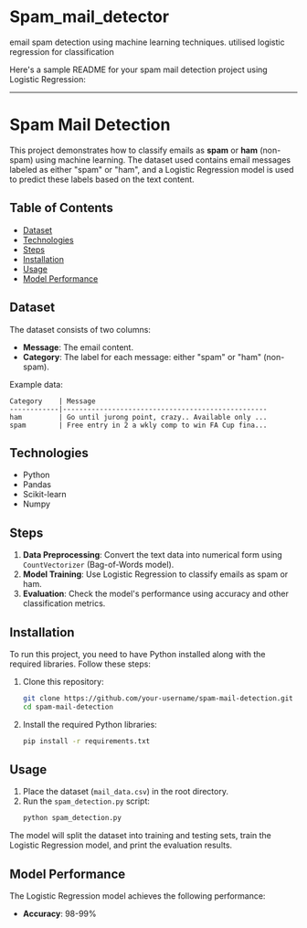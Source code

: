 # Spam_mail_detector
email spam detection using machine learning techniques.
utilised logistic regression for classification

Here's a sample README for your spam mail detection project using Logistic Regression:

---

# Spam Mail Detection

This project demonstrates how to classify emails as **spam** or **ham** (non-spam) using machine learning. The dataset used contains email messages labeled as either "spam" or "ham", and a Logistic Regression model is used to predict these labels based on the text content.

## Table of Contents
- [Dataset](#dataset)
- [Technologies](#technologies)
- [Steps](#steps)
- [Installation](#installation)
- [Usage](#usage)
- [Model Performance](#model-performance)

## Dataset
The dataset consists of two columns:
- **Message**: The email content.
- **Category**: The label for each message: either "spam" or "ham" (non-spam).

Example data:
```
Category    | Message
------------|--------------------------------------------------
ham         | Go until jurong point, crazy.. Available only ...
spam        | Free entry in 2 a wkly comp to win FA Cup fina...
```

## Technologies
- Python
- Pandas
- Scikit-learn
- Numpy

## Steps
1. **Data Preprocessing**: Convert the text data into numerical form using `CountVectorizer` (Bag-of-Words model).
2. **Model Training**: Use Logistic Regression to classify emails as spam or ham.
3. **Evaluation**: Check the model's performance using accuracy and other classification metrics.

## Installation

To run this project, you need to have Python installed along with the required libraries. Follow these steps:

1. Clone this repository:
    ```bash
    git clone https://github.com/your-username/spam-mail-detection.git
    cd spam-mail-detection
    ```

2. Install the required Python libraries:
    ```bash
    pip install -r requirements.txt
    ```

## Usage

1. Place the dataset (`mail_data.csv`) in the root directory.
2. Run the `spam_detection.py` script:
    ```bash
    python spam_detection.py
    ```

The model will split the dataset into training and testing sets, train the Logistic Regression model, and print the evaluation results.

## Model Performance

The Logistic Regression model achieves the following performance:

- **Accuracy**: 98-99%

